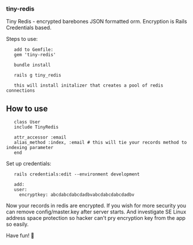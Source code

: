 ### tiny-redis

Tiny Redis - encrypted barebones JSON formatted orm.
Encryption is Rails Credentials based.

Steps to use:
```
   add to Gemfile:
   gem 'tiny-redis'

   bundle install

   rails g tiny_redis

   this will install initalizer that creates a pool of redis connections
```

## How to use

```
   class User
   include TinyRedis

   attr_accessor :email
   alias_method :index, :email # this will tie your records method to indexing parameter
   end
```
Set up credentials:
```
   rails credentials:edit --environment development

   add:
   user:
     encryptkey: abcdabcdabcdadbvabcdabcdabcdadbv
```

Now your records in redis are encrypted. If you wish for more security you can remove config/master.key after server starts. And investigate SE Linux address space protection so hacker can't pry encryption key from the app so easily.

Have fun! 🎉
